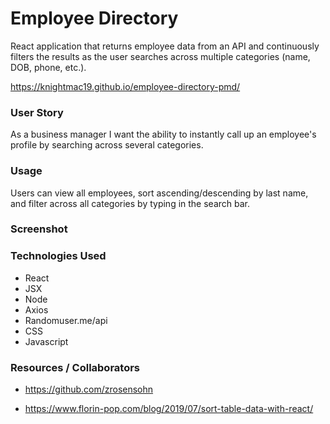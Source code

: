 # Employee Directory
React application that returns employee data from an API and continuously filters the results as the user searches across multiple categories (name, DOB, phone, etc.).

https://knightmac19.github.io/employee-directory-pmd/

### User Story
As a business manager I want the ability to instantly call up an employee's profile by searching across several categories.

### Usage
Users can view all employees, sort ascending/descending by last name, and filter across all categories by typing in the search bar.

### Screenshot


### Technologies Used
- React 
- JSX
- Node
- Axios 
- Randomuser.me/api
- CSS 
- Javascript

### Resources / Collaborators
- https://github.com/zrosensohn

- https://www.florin-pop.com/blog/2019/07/sort-table-data-with-react/
